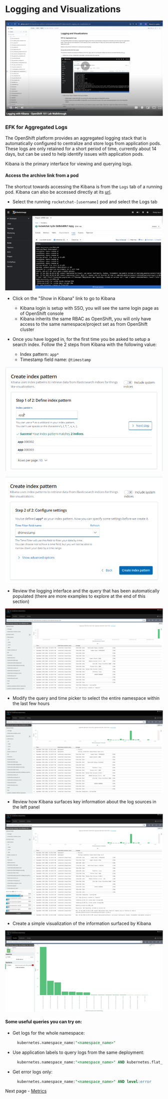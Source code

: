 # Logging and Visualizations

<kbd>[![Video Walkthrough Thumbnail](././images/12_logging_thumb.png)](https://youtu.be/zDAJcN5yTCg)</kbd>

### EFK for Aggregated Logs
The OpenShift platform provides an aggregated logging stack that is automatically configured to centralize and store logs from application pods. These logs are only retained for a short period of time, currently about 14 days, but can be used to help identify issues with application pods. 

Kibana is the primary interface for viewing and querying logs. 

#### Access the archive link from a pod
The shortcut towards accessing the Kibana is from the `Logs` tab of a running pod. Kibana can also be accessed directly at its [url](https://kibana-openshift-logging.apps.silver.devops.gov.bc.ca/).


- Select the running `rocketchat-[username]` pod and select the Logs tab

<kbd>![](./images/10_logging_01.png)</kbd>

- Click on the "Show in Kibana" link to go to Kibana
  - Kibana login is setup with SSO, you will see the same login page as of OpenShift console
  - Kibana inherits the same RBAC as OpenShift, you will only have access to the same namespace/project set as from OpenShift cluster

- Once you have logged in, for the first time you be asked to setup a search index. Follow the 2 steps from Kibana with the following value:
  - Index pattern: `app*`
  - Timestamp field name: `@timestamp`

<kbd>![](./images/10_logging_setup_01.png)</kbd>

<kbd>![](./images/10_logging_setup_02.png)</kbd>


- Review the logging interface and the query that has been automatically populated (there are more examples to explore at the end of this section)

<kbd>![](./images/10_logging_02.png)</kbd>

- Modify the query and time picker to select the entire namespace within the last few hours

<kbd>![](./images/10_logging_03.png)</kbd>

- Review how Kibana surfaces key information about the log sources in the left panel

<kbd>![](./images/10_logging_04.png)</kbd>

- Create a simple visualization of the information surfaced by Kibana

<kbd>![](./images/10_logging_viz_01.png)</kbd>


#### Some useful queries you can try on:
- Get logs for the whole namespace: 
  ```sql
    kubernetes.namespace_name:"<namespace_name>"
  ```
- Use application labels to query logs from the same deployment:
  ```sql
    kubernetes.namespace_name:"<namespace_name>" AND kubernetes.flat_labels:"deploymentconfig=<dc_name>"
  ```
- Get error logs only:
  ```sql
    kubernetes.namespace_name:"<namespace_name>" AND level:error
  ```

Next page - [Metrics](./13_metrics.md)
